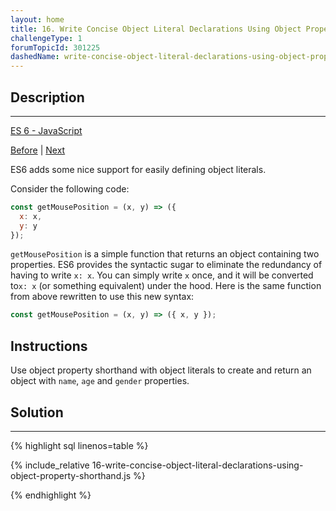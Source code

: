 ```yaml
---
layout: home 
title: 16. Write Concise Object Literal Declarations Using Object Property Shorthand
challengeType: 1
forumTopicId: 301225
dashedName: write-concise-object-literal-declarations-using-object-property-shorthand
---
```


<div class="row">
<div class="columnStmt" markdown="1">

## Description
------

[ES 6 -  JavaScript](./README.md) 

[Before](./15-create-strings-using-template-literals.md)  | [Next](./17-write-concise-declarative-functions-with-es6.md)

ES6 adds some nice support for easily defining object literals.

Consider the following code:

```js
const getMousePosition = (x, y) => ({
  x: x,
  y: y
});
```

`getMousePosition` is a simple function that returns an object containing two properties. ES6 provides the syntactic sugar to eliminate the redundancy of having to write `x: x`. You can simply write `x` once, and it will be converted to`x: x` (or something equivalent) under the hood. Here is the same function from above rewritten to use this new syntax:

```js
const getMousePosition = (x, y) => ({ x, y });
```

##  Instructions 

Use object property shorthand with object literals to create and return an object with `name`, `age` and `gender` properties.

</div>
<div class="columnSol" markdown="1">

## Solution
------

{% highlight sql linenos=table %}

{% include_relative 16-write-concise-object-literal-declarations-using-object-property-shorthand.js %}

{% endhighlight %}

</div>
</div>

